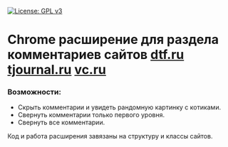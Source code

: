 [![License: GPL v3](https://img.shields.io/badge/License-GPLv3-blue.svg)](https://www.gnu.org/licenses/gpl-3.0)

# Chrome расширение для раздела комментариев сайтов [dtf.ru](https://www.dtf.ru) [tjournal.ru](https://www.tjournal.ru) [vc.ru](https://www.vc.ru)

### Возможности:
* Скрыть комментарии и увидеть рандомную картинку с котиками.
* Свернуть комментарии только первого уровня.
* Свернуть все комментарии.

Код и работа расширения завязаны на структуру и классы сайтов.
